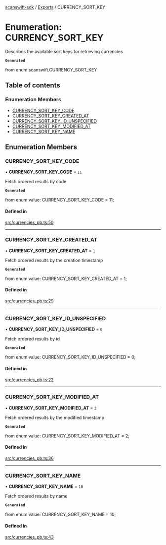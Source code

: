 [scanswift-sdk](../README.md) / [Exports](../modules.md) / CURRENCY\_SORT\_KEY

# Enumeration: CURRENCY\_SORT\_KEY

Describes the available sort keys for retrieving currencies

**`Generated`**

from enum scanswift.CURRENCY_SORT_KEY

## Table of contents

### Enumeration Members

- [CURRENCY\_SORT\_KEY\_CODE](CURRENCY_SORT_KEY.md#currency_sort_key_code)
- [CURRENCY\_SORT\_KEY\_CREATED\_AT](CURRENCY_SORT_KEY.md#currency_sort_key_created_at)
- [CURRENCY\_SORT\_KEY\_ID\_UNSPECIFIED](CURRENCY_SORT_KEY.md#currency_sort_key_id_unspecified)
- [CURRENCY\_SORT\_KEY\_MODIFIED\_AT](CURRENCY_SORT_KEY.md#currency_sort_key_modified_at)
- [CURRENCY\_SORT\_KEY\_NAME](CURRENCY_SORT_KEY.md#currency_sort_key_name)

## Enumeration Members

### CURRENCY\_SORT\_KEY\_CODE

• **CURRENCY\_SORT\_KEY\_CODE** = ``11``

Fetch ordered results by code

**`Generated`**

from enum value: CURRENCY_SORT_KEY_CODE = 11;

#### Defined in

[src/currencies_pb.ts:50](https://github.com/TCUBEAI-TECHNOLOGIES-PRIVATE-LIMITED/ts-sdk/blob/85a94f2/src/currencies_pb.ts#L50)

___

### CURRENCY\_SORT\_KEY\_CREATED\_AT

• **CURRENCY\_SORT\_KEY\_CREATED\_AT** = ``1``

Fetch ordered results by the creation timestamp

**`Generated`**

from enum value: CURRENCY_SORT_KEY_CREATED_AT = 1;

#### Defined in

[src/currencies_pb.ts:29](https://github.com/TCUBEAI-TECHNOLOGIES-PRIVATE-LIMITED/ts-sdk/blob/85a94f2/src/currencies_pb.ts#L29)

___

### CURRENCY\_SORT\_KEY\_ID\_UNSPECIFIED

• **CURRENCY\_SORT\_KEY\_ID\_UNSPECIFIED** = ``0``

Fetch ordered results by id

**`Generated`**

from enum value: CURRENCY_SORT_KEY_ID_UNSPECIFIED = 0;

#### Defined in

[src/currencies_pb.ts:22](https://github.com/TCUBEAI-TECHNOLOGIES-PRIVATE-LIMITED/ts-sdk/blob/85a94f2/src/currencies_pb.ts#L22)

___

### CURRENCY\_SORT\_KEY\_MODIFIED\_AT

• **CURRENCY\_SORT\_KEY\_MODIFIED\_AT** = ``2``

Fetch ordered results by the modified timestamp

**`Generated`**

from enum value: CURRENCY_SORT_KEY_MODIFIED_AT = 2;

#### Defined in

[src/currencies_pb.ts:36](https://github.com/TCUBEAI-TECHNOLOGIES-PRIVATE-LIMITED/ts-sdk/blob/85a94f2/src/currencies_pb.ts#L36)

___

### CURRENCY\_SORT\_KEY\_NAME

• **CURRENCY\_SORT\_KEY\_NAME** = ``10``

Fetch ordered results by name

**`Generated`**

from enum value: CURRENCY_SORT_KEY_NAME = 10;

#### Defined in

[src/currencies_pb.ts:43](https://github.com/TCUBEAI-TECHNOLOGIES-PRIVATE-LIMITED/ts-sdk/blob/85a94f2/src/currencies_pb.ts#L43)
